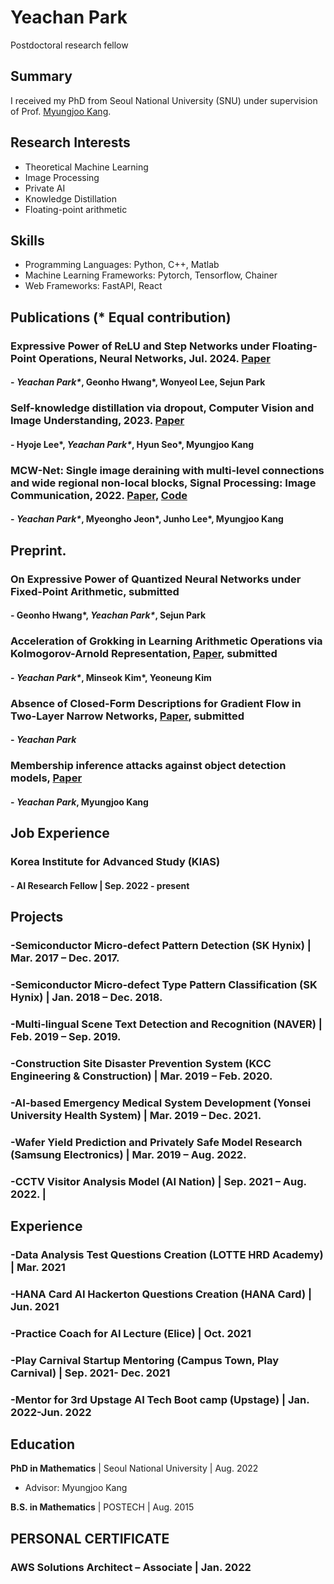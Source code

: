 # Yeachan Park
Postdoctoral research fellow

## Summary
I received my PhD from Seoul National University (SNU) under supervision of Prof. [Myungjoo Kang](https://www.ncia.snu.ac.kr/general-5-1). 

## Research Interests 
- Theoretical Machine Learning
- Image Processing
- Private AI
- Knowledge Distillation 
- Floating-point arithmetic

## Skills
- Programming Languages: Python, C++, Matlab
- Machine Learning Frameworks: Pytorch, Tensorflow, Chainer
- Web Frameworks: FastAPI, React

## Publications (* Equal contribution)
###  Expressive Power of ReLU and Step Networks under Floating-Point Operations, Neural Networks, Jul. 2024. [Paper](https://www.sciencedirect.com/science/article/abs/pii/S0893608024002211)
#### - _Yeachan Park\*_, Geonho Hwang\*, Wonyeol Lee, Sejun Park
###  Self-knowledge distillation via dropout, Computer Vision and Image Understanding, 2023. [Paper](https://www.sciencedirect.com/science/article/abs/pii/S1077314223001005)
#### - Hyoje Lee\*, _Yeachan Park\*_, Hyun Seo\*, Myungjoo Kang 
###  MCW-Net: Single image deraining with multi-level connections and wide regional non-local blocks, Signal Processing: Image Communication, 2022. [Paper](https://www.sciencedirect.com/science/article/abs/pii/S0923596522000431), [Code](https://github.com/yechanp/MCW-Net)
#### - _Yeachan Park\*_, Myeongho Jeon\*, Junho Lee\*, Myungjoo Kang
  
## Preprint.
### On Expressive Power of Quantized Neural Networks under Fixed-Point Arithmetic, submitted
#### - Geonho Hwang\*, _Yeachan Park\*_, Sejun Park
### Acceleration of Grokking in Learning Arithmetic Operations via Kolmogorov-Arnold Representation, [Paper](https://arxiv.org/abs/2405.16658), submitted
#### - _Yeachan Park\*_, Minseok Kim\*, Yeoneung Kim
### Absence of Closed-Form Descriptions for Gradient Flow in Two-Layer Narrow Networks, [Paper](https://arxiv.org/abs/2408.08286), submitted
####  - _Yeachan Park_
### Membership inference attacks against object detection models, [Paper](https://arxiv.org/abs/2001.04011)
#### - _Yeachan Park_, Myungjoo Kang

## Job Experience
### **Korea Institute for Advanced Study (KIAS)**   
#### - AI Research Fellow | Sep. 2022 - present


## Projects  
### -Semiconductor Micro-defect Pattern Detection (SK Hynix) | Mar. 2017 – Dec. 2017.
### -Semiconductor Micro-defect Type Pattern Classification (SK Hynix) | Jan. 2018 – Dec. 2018.
### -Multi-lingual Scene Text Detection and Recognition (NAVER) | Feb. 2019 – Sep. 2019.
### -Construction Site Disaster Prevention System (KCC Engineering & Construction) | Mar. 2019 – Feb. 2020.
### -AI-based Emergency Medical System Development (Yonsei University Health System) | Mar. 2019 – Dec. 2021.
### -Wafer Yield Prediction and Privately Safe Model Research (Samsung Electronics) | Mar. 2019 – Aug. 2022.
### -CCTV Visitor Analysis Model (AI Nation) | Sep. 2021 – Aug. 2022. |
  

## Experience 
### -Data Analysis Test Questions Creation (LOTTE HRD Academy) | Mar. 2021 
### -HANA Card AI Hackerton Questions Creation (HANA Card) | Jun. 2021 
### -Practice Coach for AI Lecture (Elice) | Oct. 2021 
### -Play Carnival Startup Mentoring (Campus Town, Play Carnival) | Sep. 2021- Dec. 2021 
### -Mentor for 3rd Upstage AI Tech Boot camp (Upstage) |  Jan. 2022-Jun. 2022 

## Education

**PhD in Mathematics** | Seoul National University | Aug. 2022  
 - Advisor: Myungjoo Kang
   
**B.S. in Mathematics** | POSTECH | Aug. 2015 



## PERSONAL CERTIFICATE
### AWS Solutions Architect – Associate | Jan. 2022

